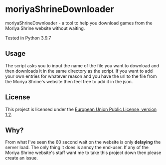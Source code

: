 # moriyaShrineDownloader
moriyaShrineDownloader - a tool to help you download games from the Moriya Shrine website without waiting.

Tested in Python 3.9.7
## Usage
The script asks you to input the name of the file you want to download and then downloads it in the same directory as the script. If you want to add your own entries for whatever reason and you have the url to the file from the Moriya Shrine's website then feel free to add it in the json.
## License 
This project is licensed under the [European Union Public License, version 1.2](https://joinup.ec.europa.eu/collection/eupl/eupl-text-eupl-12).
## Why?
From what I've seen the 60 second wait on the website is only **delaying** the server load. The only thing it does is annoy the end-user.
If any of the Moriya Shrine website's staff want me to take this project down then please create an issue.
